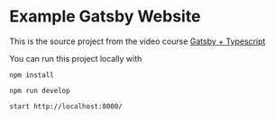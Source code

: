 # Example Gatsby Website

This is the source project from the video course [Gatsby + Typescript](https://www.udemy.com/course/gatsby-with-typescript)

You can run this project locally with

```
npm install

npm run develop

start http://localhost:8000/
```

